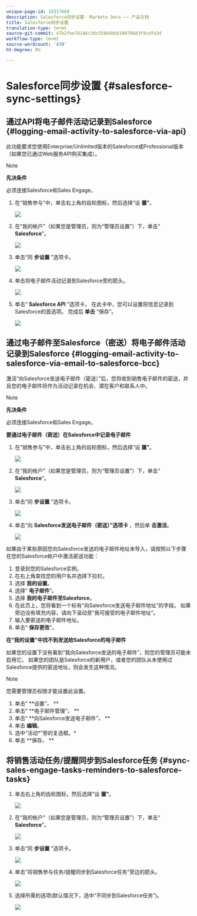 ```yaml
---
unique-page-id: 18317669
description: Salesforce同步设置- Marketo Docs —— 产品文档
title: Salesforce同步设置
translation-type: tm+mt
source-git-commit: 47b2fee7d146c3dc558d4bbb10070683f4cdfd3d
workflow-type: tm+mt
source-wordcount: '439'
ht-degree: 0%

---
```



# Salesforce同步设置 {#salesforce-sync-settings}

## 通过API将电子邮件活动记录到Salesforce {#logging-email-activity-to-salesforce-via-api}

此功能要求您使用Enterprise/Unlimited版本的Salesforce或Professional版本（如果您已通过Web服务API购买集成）。

>[!NOTE]
>
>**先决条件**
>
>必须连接Salesforce和Sales Engage。

1. 在“销售参与”中，单击右上角的齿轮图标，然后选择“设 **置”**。

   ![](assets/one-2.png)

1. 在“我的帐户”（如果您是管理员，则为“管理员设置”）下，单击“ **Salesforce**”。

   ![](assets/two-2.png)

1. 单击“同 **步设置** ”选项卡。

   ![](assets/three-1.png)

1. 单击将电子邮件活动记录到Salesforce旁的箭头。

   ![](assets/four-1.png)

1. 单击“ **Salesforce API** ”选项卡。 在此卡中，您可以设置将信息记录到Salesforce的首选项。 完成后 **单击** “保存”。

   ![](assets/five.png)

## 通过电子邮件至Salesforce（密送）将电子邮件活动记录到Salesforce {#logging-email-activity-to-salesforce-via-email-to-salesforce-bcc}

激活“向Salesforce发送电子邮件（密送）”后，您将收到销售电子邮件的密送，并且您的电子邮件将作为活动记录在机会、潜在客户和联系人中。

>[!NOTE]
>
>**先决条件**
>
>必须连接Salesforce和Sales Engage。

**要通过电子邮件（密送）在Salesforce中记录电子邮件**

1. 在“销售参与”中，单击右上角的齿轮图标，然后选择“设 **置”**。

   ![](assets/one-3.png)

1. 在“我的帐户”（如果您是管理员，则为“管理员设置”）下，单击“ **Salesforce**”。

   ![](assets/two-3.png)

1. 单击“同 **步设置** ”选项卡。

   ![](assets/three-1.png)

1. 单击“向 **Salesforce发送电子邮件（密送）”选项卡** ，然后单 **击激活**。

   ![](assets/six-2.png)

如果由于某些原因您向Salesforce发送的电子邮件地址未导入，请按照以下步骤在您的Salesforce帐户中激活密送功能：

1. 登录到您的Salesforce实例。
1. 在右上角查找您的用户名并选择下拉栏。
1. 选择 **我的设置**。
1. 选择“ **电子邮件**”。
1. 选择 **我的电子邮件至Salesforce**。
1. 在此页上，您将看到一个标有“向Salesforce发送电子邮件地址”的字段。 如果旁边没有填充内容，请向下滚动至“我可接受的电子邮件地址”。
1. 输入要密送的电子邮件地址。
1. 单击“ **保存更改**”。

**在“我的设置”中找不到发送给Salesforce的电子邮件**

如果您的设置下没有看到“我向Salesforce发送的电子邮件”，则您的管理员可能未启用它。 如果您的团队是Salesforce的新用户，或者您的团队从未使用过Salesforce提供的密送地址，则会发生这种情况。

>[!NOTE]
>
>您需要管理员权限才能设置此设置。

1. 单击“ **设置&#x200B;*”。* **
1. 单击“ **电子邮件管理&#x200B;*”。* **
1. 单击“ **向Salesforce发送电子邮件&#x200B;*”。* **
1. 单击 **编辑**。
1. 选中“活动*”旁的复选框。*
1. 单击 **保存&#x200B;*。* **

## 将销售活动任务/提醒同步到Salesforce任务 {#sync-sales-engage-tasks-reminders-to-salesforce-tasks}

1. 单击右上角的齿轮图标，然后选择“设 **置”**。

   ![](assets/one-3.png)

1. 在“我的帐户”（如果您是管理员，则为“管理员设置”）下，单击“ **Salesforce**”。

   ![](assets/two-2.png)

1. 单击“同 **步设置** ”选项卡。

   ![](assets/three-1.png)

1. 单击“将销售参与任务/提醒同步到Salesforce任务”旁边的箭头。

   ![](assets/seven-2.png)

1. 选择所需的选项(默认情况下，选中“不同步到Salesforce任务”)。

   ![](assets/eight.png)

